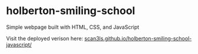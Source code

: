 # holberton-smiling-school
Simple webpage built with HTML, CSS, and JavaScript

Visit the deployed verison here: [scan3ls.github.io/holberton-smiling-school-javascript/](https://scan3ls.github.io/holberton-smiling-school-javascript/)
